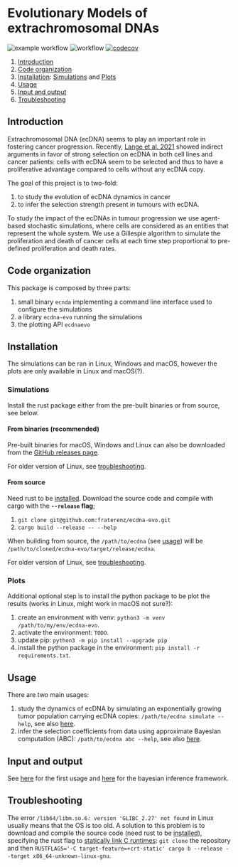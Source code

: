 # Evolutionary Models of extrachromosomal DNAs
![example workflow](https://github.com/fraterenz/ecdna-evo/actions/workflows/clippy-fmt.yml/badge.svg)
![workflow](https://github.com/fraterenz/ecdna-evo/actions/workflows/test.yml/badge.svg)
[![codecov](https://codecov.io/gh/fraterenz/ecdna-evo/branch/master/graph/badge.svg?token=0ZLN5UWXQQ)](https://codecov.io/gh/fraterenz/ecdna-evo)

1. [Introduction](#introduction)
2. [Code organization](#code-organization)
3. [Installation](#installation): [Simulations](#simulations) and [Plots](#plots)
4. [Usage](#usage)
5. [Input and output](#input-and-output)
6. [Troubleshooting](#troubleshooting)

## Introduction
Extrachromosomal DNA (ecDNA) seems to play an important role in fostering cancer progression.
Recently, [Lange et al. 2021](https://www.biorxiv.org/content/10.1101/2021.06.11.447968v1) showed indirect arguments in favor of strong selection on ecDNA in both cell lines and cancer patients: cells with ecDNA seem to be selected and thus to have a proliferative advantage compared to cells without any ecDNA copy.

The goal of this project is to two-fold:

1. to study the evolution of ecDNA dynamics in cancer
2. to infer the selection strength present in tumours with ecDNA.

To study the impact of the ecDNAs in tumour progression we use agent-based stochastic simulations, where cells are considered as an entities that represent the whole system.
We use a Gillespie algorithm to simulate the proliferation and death of cancer cells at each time step proportional to pre-defined proliferation and death rates.

## Code organization
This package is composed by three parts:
1. small binary `ecnda` implementing a command line interface used to configure the simulations
2. a library `ecdna-evo` running the simulations
3. the plotting API `ecdnaevo`

## Installation
The simulations can be ran in Linux, Windows and macOS, however the plots are only available in Linux and macOS(?).

### Simulations
Install the rust package either from the pre-built binaries or from source, see below.
#### From binaries (recommended)
Pre-built binaries for macOS, Windows and Linux can also be downloaded from the [GitHub releases page](https://github.com/fraterenz/ecdna-evo/releases).

For older version of Linux, see [troubleshooting](#Troubleshooting).

#### From source
Need rust to be [installed](https://www.rust-lang.org/tools/install).
Download the source code and compile with cargo with the **`--release` flag**;
1. `git clone git@github.com:fraterenz/ecdna-evo.git`
2. `cargo build --release -- --help`

When building from source, the `/path/to/ecdna` (see [usage](#Usage)) will be `/path/to/cloned/ecdna-evo/target/release/ecdna`.

For older version of Linux, see [troubleshooting](#Troubleshooting).

### Plots
Additional optional step is to install the python package to be plot the results (works in Linux, might work in macOS not sure?):

1. create an environment with venv: `python3 -m venv /path/to/my/env/ecdna-evo`.
2. activate the environment: `TODO`.
3. update pip: `python3 -m pip install --upgrade pip`
4. install the python package in the environment: `pip install -r requirements.txt`.

## Usage
There are two main usages:

1. study the dynamics of ecDNA by simulating an exponentially growing tumor population carrying ecDNA copies: `/path/to/ecdna simulate --help`, see also [here](./dynamics.md).
2. infer the selection coefficients from data using approximate Bayesian computation (ABC): `/path/to/ecdna abc --help`, see also [here](./abc.md).

## Input and output
See [here](./dynamics.md) for the first usage and [here](./abc.md) for the bayesian inference framework.

## Troubleshooting
The error `/lib64/libm.so.6: version 'GLIBC_2.27' not found` in Linux usually means that the OS is too old. A solution to this problem is to download and compile the source code (need rust to be [installed](https://www.rust-lang.org/tools/install)), specifying the rust flag to [statically link C runtimes](https://doc.rust-lang.org/reference/linkage.html#static-and-dynamic-c-runtimes): `git clone` the repository and then `RUSTFLAGS='-C target-feature=+crt-static' cargo b --release --target x86_64-unknown-linux-gnu`.


